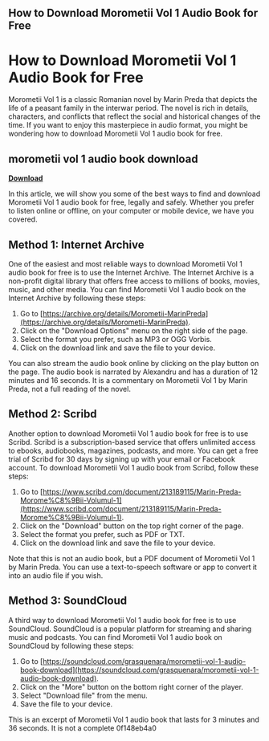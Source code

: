 ## How to Download Morometii Vol 1 Audio Book for Free

  
# How to Download Morometii Vol 1 Audio Book for Free
 
Morometii Vol 1 is a classic Romanian novel by Marin Preda that depicts the life of a peasant family in the interwar period. The novel is rich in details, characters, and conflicts that reflect the social and historical changes of the time. If you want to enjoy this masterpiece in audio format, you might be wondering how to download Morometii Vol 1 audio book for free.
 
## morometii vol 1 audio book download


[**Download**](https://www.google.com/url?q=https%3A%2F%2Fshurll.com%2F2tKGpf&sa=D&sntz=1&usg=AOvVaw04ibCbXUb-0HhgnJ4CAyn1)

 
In this article, we will show you some of the best ways to find and download Morometii Vol 1 audio book for free, legally and safely. Whether you prefer to listen online or offline, on your computer or mobile device, we have you covered.
 
## Method 1: Internet Archive
 
One of the easiest and most reliable ways to download Morometii Vol 1 audio book for free is to use the Internet Archive. The Internet Archive is a non-profit digital library that offers free access to millions of books, movies, music, and other media. You can find Morometii Vol 1 audio book on the Internet Archive by following these steps:
 
1. Go to [https://archive.org/details/Morometii-MarinPreda](https://archive.org/details/Morometii-MarinPreda).
2. Click on the "Download Options" menu on the right side of the page.
3. Select the format you prefer, such as MP3 or OGG Vorbis.
4. Click on the download link and save the file to your device.

You can also stream the audio book online by clicking on the play button on the page. The audio book is narrated by Alexandru and has a duration of 12 minutes and 16 seconds. It is a commentary on Morometii Vol 1 by Marin Preda, not a full reading of the novel.
 
## Method 2: Scribd
 
Another option to download Morometii Vol 1 audio book for free is to use Scribd. Scribd is a subscription-based service that offers unlimited access to ebooks, audiobooks, magazines, podcasts, and more. You can get a free trial of Scribd for 30 days by signing up with your email or Facebook account. To download Morometii Vol 1 audio book from Scribd, follow these steps:

1. Go to [https://www.scribd.com/document/213189115/Marin-Preda-Morome%C8%9Bii-Volumul-1](https://www.scribd.com/document/213189115/Marin-Preda-Morome%C8%9Bii-Volumul-1).
2. Click on the "Download" button on the top right corner of the page.
3. Select the format you prefer, such as PDF or TXT.
4. Click on the download link and save the file to your device.

Note that this is not an audio book, but a PDF document of Morometii Vol 1 by Marin Preda. You can use a text-to-speech software or app to convert it into an audio file if you wish.
 
## Method 3: SoundCloud
 
A third way to download Morometii Vol 1 audio book for free is to use SoundCloud. SoundCloud is a popular platform for streaming and sharing music and podcasts. You can find Morometii Vol 1 audio book on SoundCloud by following these steps:

1. Go to [https://soundcloud.com/grasquenara/morometii-vol-1-audio-book-download](https://soundcloud.com/grasquenara/morometii-vol-1-audio-book-download).
2. Click on the "More" button on the bottom right corner of the player.
3. Select "Download file" from the menu.
4. Save the file to your device.

This is an excerpt of Morometii Vol 1 audio book that lasts for 3 minutes and 36 seconds. It is not a complete
 0f148eb4a0
